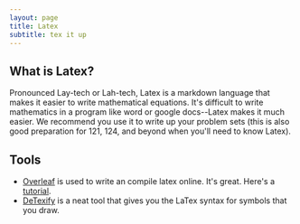 ```yaml
---
layout: page
title: Latex
subtitle: tex it up
---
```


## What is Latex?
Pronounced Lay-tech or Lah-tech, Latex is a markdown language that makes it easier to write mathematical equations. It's difficult to write mathematics in a program like word or google docs--Latex makes it much easier. We recommend you use it to write up your problem sets (this is also good preparation for 121, 124, and beyond when you'll need to know Latex).

## Tools
- [Overleaf](http://www.overleaf.com) is used to write an compile latex online. It's great. Here's a [tutorial](https://www.youtube.com/watch?v=P5EWoPOnZTU).
- [DeTexify](http://detexify.kirelabs.org/classify.html) is a neat tool that gives you the LaTex syntax for symbols that you draw.
